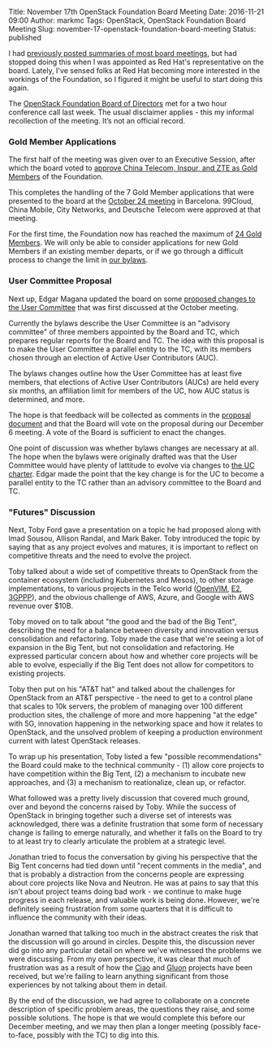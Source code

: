 Title: November 17th OpenStack Foundation Board Meeting
Date: 2016-11-21 09:00
Author: markmc
Tags: OpenStack, OpenStack Foundation Board Meeting
Slug: november-17-openstack-foundation-board-meeting
Status: published

I had [previously posted summaries of most board
meetings](https://crustyblaa.com/tag/openstack-foundation-board-meeting.html),
but had stopped doing this when I was appointed as Red Hat's
representative on the board. Lately, I've sensed folks at Red Hat
becoming more interested in the workings of the Foundation, so I
figured it might be useful to start doing this again.

The [OpenStack Foundation Board of
Directors](https://www.openstack.org/foundation/board-of-directors/)
met for a two hour conference call last week. The usual disclaimer
applies - this my informal recollection of the meeting. It’s not an
official record.

### Gold Member Applications

The first half of the meeting was given over to an Executive Session,
after which the board voted to [approve China Telecom, Inspur, and ZTE
as Gold
Members](http://www.openstack.org/news/view/284/investment-in-openstack-accelerates-as-foundation-welcomes-china-telecom-inspur-and-zte-as-gold-members)
of the Foundation.

This completes the handling of the 7 Gold Member applications that
were presented to the board at the [October 24
meeting](https://wiki.openstack.org/wiki/Governance/Foundation/24Oct2016BoardMeeting)
in Barcelona. 99Cloud, China Mobile, City Networks, and Deutsche
Telecom were approved at that meeting.

For the first time, the Foundation now has reached the maximum of [24
Gold Members](https://www.openstack.org/foundation/companies). We will
only be able to consider applications for new Gold Members if an
existing member departs, or if we go through a difficult process to
change the limit in [our
bylaws](http://www.openstack.org/legal/bylaws-of-the-openstack-foundation/).

### User Committee Proposal

Next up, Edgar Magana updated the board on some [proposed changes to
the User
Committee](https://docs.google.com/document/d/1QmLOeseAkjBWM_TXsUeKBErNaSHnuZp81II0T71ARfo)
that was first discussed at the October meeting.

Currently the bylaws describe the User Committee is an "advisory
committee" of three members appointed by the Board and TC, which
prepares regular reports for the Board and TC. The idea with this
proposal is to make the User Committee a parallel entity to the TC,
with its members chosen through an election of Active User
Contributors (AUC).

The bylaws changes outline how the User Committee has at least five
members, that elections of Active User Contributors (AUCs) are held
every six months, an affiliation limit for members of the UC, how AUC
status is determined, and more.

The hope is that feedback will be collected as comments in the
[proposal
document](https://docs.google.com/document/d/1QmLOeseAkjBWM_TXsUeKBErNaSHnuZp81II0T71ARfo)
and that the Board will vote on the proposal during our December 6
meeting. A vote of the Board is sufficient to enact the changes.

One point of discussion was whether bylaws changes are necessary at
all. The hope when the bylaws were originally drafted was that the
User Committee would have plenty of lattitude to evolve via changes to
[the UC
charter](http://www.openstack.org/legal/bylaws-of-the-openstack-foundation/). Edgar
made the point that the key change is for the UC to become a parallel
entity to the TC rather than an advisory committee to the Board and
TC.

### "Futures" Discussion

Next, Toby Ford gave a presentation on a topic he had proposed along
with Imad Sousou, Allison Randal, and Mark Baker. Toby introduced the
topic by saying that as any project evolves and matures, it is
important to reflect on competitive threats and the need to evolve the
project.

Toby talked about a wide set of competitive threats to OpenStack from
the container ecosystem (including Kubernetes and Mesos), to other
storage implementations, to various projects in the Telco world
([OpenVIM](https://github.com/nfvlabs/openvim),
[E2](https://blog.acolyer.org/2016/06/17/e2-a-framework-for-nfv-applications/),
[3GPPP](http://www.3gpp.org/)), and the obvious challenge of AWS,
Azure, and Google with AWS revenue over $10B.

Toby moved on to talk about "the good and the bad of the Big Tent",
describing the need for a balance between diversity and innovation
versus consolidation and refactoring. Toby made the case that we're
seeing a lot of expansion in the Big Tent, but not consolidation and
refactoring. He expressed particular concern about how and whether
core projects will be able to evolve, especially if the Big Tent does
not allow for competitors to existing projects.

Toby then put on his "AT&T hat" and talked about the challenges for
OpenStack from an AT&T perspective - the need to get to a control
plane that scales to 10k servers, the problem of managing over 100
different production sites, the challenge of more and more happening
"at the edge" with 5G, innovation happening in the networking space
and how it relates to OpenStack, and the unsolved problem of keeping a
production environment current with latest OpenStack releases.

To wrap up his presentation, Toby listed a few "possible
recommendations" the Board could make to the technical community - (1)
allow core projects to have competition within the Big Tent, (2) a
mechanism to incubate new approaches, and (3) a mechanism to
reationalize, clean up, or refactor.

What followed was a pretty lively discussion that covered much ground,
over and beyond the concerns raised by Toby. While the success of
OpenStack in bringing together such a diverse set of interests was
acknowledged, there was a definite frustration that some form of
necessary change is failing to emerge naturally, and whether it falls
on the Board to try to at least try to clearly articulate the problem
at a strategic level.

Jonathan tried to focus the conversation by giving his perspective
that the Big Tent concerns had tied down until "recent comments in the
media", and that is probably a distraction from the concerns people
are expressing about core projects like Nova and Neutron. He was at
pains to say that this isn't about project teams doing bad work - we
continue to make huge progress in each release, and valuable work is
being done. However, we're definitely seeing frustration from some
quarters that it is difficult to influence the community with their
ideas.

Jonathan warned that talking too much in the abstract creates the risk
that the discussion will go around in circles. Despite this, the
discussion never did go into any particular detail on where we've
witnessed the problems we were discussing. From my own perspective, it
was clear that much of frustration was as a result of how the
[Ciao](https://clearlinux.org/ciao) and
[Gluon](https://wiki.openstack.org/wiki/Gluon) projects have been
received, but we're failing to learn anything significant from those
experiences by not talking about them in detail.

By the end of the discussion, we had agree to collaborate on a
concrete description of specific problem areas, the questions they
raise, and some possible solutions. The hope is that we would complete
this before our December meeting, and we may then plan a longer
meeting (possibly face-to-face, possibly with the TC) to dig into
this.
